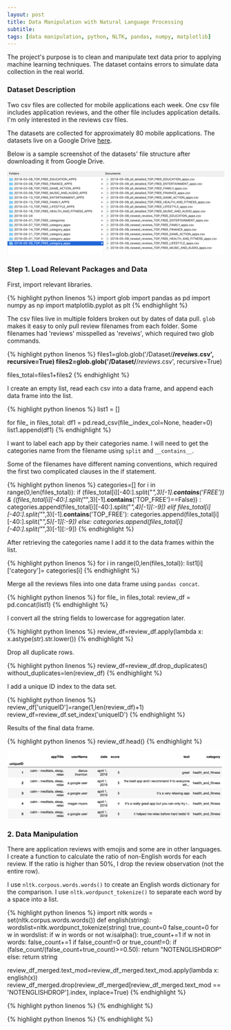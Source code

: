 ```yaml
---
layout: post
title: Data Manipulation with Natural Language Processing
subtitle:
tags: [data manipulation, python, NLTK, pandas, numpy, matplotlib]
---
```


The project's purpose is to clean and manipulate text data prior to applying machine learning techniques. The dataset contains errors to simulate data collection in the real world.   

### Dataset Description
Two csv files are collected for mobile applications each week. One csv file includes application reviews, and the other file includes application details.  I'm only interested in the reviews csv files.    

The datasets are collected for approximately 80 mobile applications. The datasets live on a Google Drive [here](https://drive.google.com/drive/folders/1j1YdI5IVaK0PUHmZTMsTpOWXcnm8m2d7?usp=sharing).   

Below is a sample screenshot of the datasets' file structure after downloading it from Google Drive.   

![png](/assets/img/data_manipulation/folder_structure.png)  


### Step 1. Load Relevant Packages and Data

First, import relevant libraries.   

{% highlight python linenos %}
import glob
import pandas as pd
import numpy as np
import matplotlib.pyplot as plt
{% endhighlight %}

The csv files live in multiple folders broken out by dates of data pull. `glob` makes it easy to only pull review filenames from each folder. Some filenames had 'reviews' misspelled as 'reveiws', which required two glob commands.   

{% highlight python linenos %}
files1=glob.glob('/Dataset/**/*reveiws*.csv', recursive=True)
files2=glob.glob('/Dataset/**/*reviews*.csv', recursive=True)

files_total=files1+files2
{% endhighlight %}

I create an empty list, read each csv into a data frame, and append each data frame into the list.  

{% highlight python linenos %}
list1 = []

for file_ in files_total:
    df1 = pd.read_csv(file_,index_col=None, header=0)
    list1.append(df1)
{% endhighlight %}


I want to label each app by their categories name. I will need to get the categories name from the filename using `split` and `__contains__`.   

Some of the filenames have different naming conventions, which required the first two complicated clauses in the if statement.   

{% highlight python linenos %}
categories=[]
for i in range(0,len(files_total)):
    if (files_total[i][-40:].split("_",3)[-1].__contains__('FREE')) & ((files_total[i][-40:].split("_",3)[-1].__contains__('TOP_FREE')==False)) :
        categories.append(files_total[i][-40:].split("_",4)[-1][:-9])
    elif files_total[i][-40:].split("_",3)[-1].__contains__('TOP_FREE'):
        categories.append(files_total[i][-40:].split("_",5)[-1][:-9])
    else:
        categories.append(files_total[i][-40:].split("_",3)[-1][:-9])
{% endhighlight %}

After retrieving the categories name I add it to the data frames within the list.   

{% highlight python linenos %}
for i in range(0,len(files_total)):
    list1[i]['category']= categories[i]
{% endhighlight %}

Merge all the reviews files into one data frame using `pandas concat`.   

{% highlight python linenos %}
for file_ in files_total:
    review_df = pd.concat(list1)
{% endhighlight %}

I convert all the string fields to lowercase for aggregation later.   

{% highlight python linenos %}
review_df=review_df.apply(lambda x: x.astype(str).str.lower())
{% endhighlight %}

Drop all duplicate rows.   

{% highlight python linenos %}
review_df=review_df.drop_duplicates()
without_duplicates=len(review_df)
{% endhighlight %}

I add a unique ID index to the data set.   

{% highlight python linenos %}
review_df['uniqueID']=range(1,len(review_df)+1)
review_df=review_df.set_index('uniqueID')
{% endhighlight %}

Results of the final data frame.   

{% highlight python linenos %}
review_df.head()
{% endhighlight %}

![png](/assets/img/data_manipulation/head_1.png)

### 2. Data Manipulation
There are application reviews with emojis and some are in other languages. I create a function to calculate the ratio of non-English words for each review. If the ratio is higher than 50%, I drop the review observation (not the entire row).   

I use `nltk.corpous.words.words()` to create an English words dictionary for the comparison. I use `nltk.wordpunct_tokenize()` to separate each word by a space into a list.

{% highlight python linenos %}
import nltk
words = set(nltk.corpus.words.words())
def english(string):
    wordslist=nltk.wordpunct_tokenize(string)
    true_count=0
    false_count=0
    for w in wordslist:
        if w in words or not w.isalpha():
            true_count+=1
        if w not in words:
            false_count+=1
    if false_count!=0 or true_count!=0:
        if (false_count/(false_count+true_count)>=0.50):
            return "NOTENGLISHDROP"
        else:
            return string

review_df_merged.text_mod=review_df_merged.text_mod.apply(lambda x: english(x))
review_df_merged.drop(review_df_merged[review_df_merged.text_mod == 'NOTENGLISHDROP'].index, inplace=True)
{% endhighlight %}

{% highlight python linenos %}
{% endhighlight %}

{% highlight python linenos %}
{% endhighlight %}
